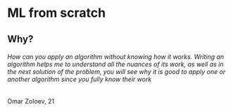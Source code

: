 
# ML from scratch

## Why?
###### How can you apply an algorithm without knowing how it works. Writing an algorithm helps me to understand all the nuances of its work, as well as in the next solution of the problem, you will see why it is good to apply one or another algorithm since you fully know their work

Omar Zoloev, 21
